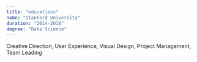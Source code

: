 ```yaml
---
title: "educations"
name: "StanFord University"
duration: "2014-2018"
degree: "Data Science"
---
```

Creative Direction, User Experience, Visual Design, Project Management, Team Leading
